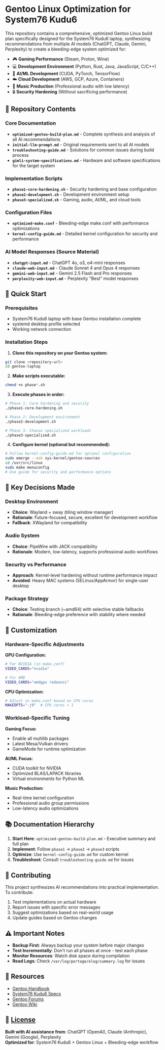 # Gentoo Linux Optimization for System76 Kudu6

This repository contains a comprehensive, optimized Gentoo Linux build plan specifically designed for the System76 Kudu6 laptop, synthesizing recommendations from multiple AI models (ChatGPT, Claude, Gemini, Perplexity) to create a bleeding-edge system optimized for:

- 🎮 **Gaming Performance** (Steam, Proton, Wine)
- 💻 **Development Environment** (Python, Rust, Java, JavaScript, C/C++)
- 🤖 **AI/ML Development** (CUDA, PyTorch, TensorFlow)
- ☁️ **Cloud Development** (AWS, GCP, Azure, Containers)
- 🎵 **Music Production** (Professional audio with low latency)
- 🔒 **Security Hardening** (Without sacrificing performance)

## 📁 Repository Contents

### Core Documentation

- **`optimized-gentoo-build-plan.md`** - Complete synthesis and analysis of all AI recommendations
- **`initial-llm-prompt.md`** - Original requirements sent to all AI models
- **`troubleshooting-guide.md`** - Solutions for common issues during build process
- **`gimli-system-specifications.md`** - Hardware and software specifications for the target system

### Implementation Scripts

- **`phase1-core-hardening.sh`** - Security hardening and base configuration
- **`phase2-development.sh`** - Development environment setup
- **`phase3-specialized.sh`** - Gaming, audio, AI/ML, and cloud tools

### Configuration Files

- **`optimized-make.conf`** - Bleeding-edge make.conf with performance optimizations
- **`kernel-config-guide.md`** - Detailed kernel configuration for security and performance

### AI Model Responses (Source Material)

- **`chatgpt-input.md`** - ChatGPT 4o, o3, o4-mini responses
- **`claude-web-input.md`** - Claude Sonnet 4 and Opus 4 responses  
- **`gemini-web-input.md`** - Gemini 2.5 Flash and Pro responses
- **`perplexity-web-input.md`** - Perplexity "Best" model responses

## 🚀 Quick Start

### Prerequisites

- System76 Kudu6 laptop with base Gentoo installation complete
- systemd desktop profile selected
- Working network connection

### Installation Steps

1. **Clone this repository on your Gentoo system:**

```bash
git clone <repository-url>
cd gentoo-laptop
```

2. **Make scripts executable:**

```bash
chmod +x phase*.sh
```

3. **Execute phases in order:**

```bash
# Phase 1: Core hardening and security
./phase1-core-hardening.sh

# Phase 2: Development environment
./phase2-development.sh

# Phase 3: Choose specialized workloads
./phase3-specialized.sh
```

4. **Configure kernel (optional but recommended):**

```bash
# Follow kernel-config-guide.md for optimal configuration
sudo emerge --ask sys-kernel/gentoo-sources
cd /usr/src/linux
sudo make menuconfig
# Use guide for security and performance options
```

## 🎯 Key Decisions Made

### Desktop Environment

- **Choice**: Wayland + sway (tiling window manager)
- **Rationale**: Future-focused, secure, excellent for development workflow
- **Fallback**: XWayland for compatibility

### Audio System  

- **Choice**: PipeWire with JACK compatibility
- **Rationale**: Modern, low-latency, supports professional audio workflows

### Security vs Performance

- **Approach**: Kernel-level hardening without runtime performance impact
- **Avoided**: Heavy MAC systems (SELinux/AppArmor) for single-user desktop

### Package Strategy

- **Choice**: Testing branch (~amd64) with selective stable fallbacks
- **Rationale**: Bleeding-edge preference with stability where needed

## 🔧 Customization

### Hardware-Specific Adjustments

**GPU Configuration:**

```bash
# For NVIDIA (in make.conf)
VIDEO_CARDS="nvidia"

# For AMD  
VIDEO_CARDS="amdgpu radeonsi"
```

**CPU Optimization:**

```bash
# Adjust in make.conf based on CPU cores
MAKEOPTS="-j9"  # CPU cores + 1
```

### Workload-Specific Tuning

**Gaming Focus:**

- Enable all multilib packages
- Latest Mesa/Vulkan drivers
- GameMode for runtime optimization

**AI/ML Focus:**

- CUDA toolkit for NVIDIA
- Optimized BLAS/LAPACK libraries  
- Virtual environments for Python ML

**Music Production:**

- Real-time kernel configuration
- Professional audio group permissions
- Low-latency audio optimizations

## 📚 Documentation Hierarchy

1. **Start Here**: `optimized-gentoo-build-plan.md` - Executive summary and full plan
2. **Implement**: Follow `phase1` → `phase2` → `phase3` scripts
3. **Optimize**: Use `kernel-config-guide.md` for custom kernel
4. **Troubleshoot**: Consult `troubleshooting-guide.md` for issues

## 🤝 Contributing

This project synthesizes AI recommendations into practical implementation. To contribute:

1. Test implementations on actual hardware
2. Report issues with specific error messages
3. Suggest optimizations based on real-world usage
4. Update guides based on Gentoo changes

## ⚠️ Important Notes

- **Backup First**: Always backup your system before major changes
- **Test Incrementally**: Don't run all phases at once - test each phase
- **Monitor Resources**: Watch disk space during compilation
- **Read Logs**: Check `/var/log/portage/elog/summary.log` for issues

## 🔗 Resources

- [Gentoo Handbook](https://wiki.gentoo.org/wiki/Handbook:AMD64)
- [System76 Kudu6 Specs](https://tech-docs.system76.com/models/kudu6/README.html)
- [Gentoo Forums](https://forums.gentoo.org/)
- [Gentoo Wiki](https://wiki.gentoo.org/)

## 📄 [License](LICENSE)

**Built with AI assistance from**: ChatGPT (OpenAI), Claude (Anthropic), Gemini (Google), Perplexity  
**Optimized for**: System76 Kudu6 + Gentoo Linux + Bleeding-edge workflow
